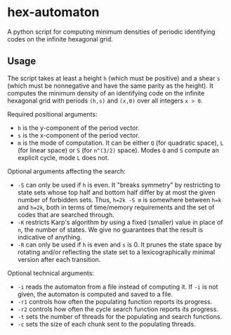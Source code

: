 # hex-automaton
A python script for computing minimum densities of periodic identifying codes on the infinite hexagonal grid.

## Usage

The script takes at least a height `h` (which must be positive) and a shear `s` (which must be nonnegative and have the same parity as the height).
It computes the minimum density of an identifying code on the infinite hexagonal grid with periods `(h,s)` and `(x,0)` over all integers `x > 0`.

Required positional arguments:
- `h` is the y-component of the period vector.
- `s` is the x-component of the period vector.
- `m` is the mode of computation. It can be either `Q` (for quadratic space), `L` (for linear space) or `S` (for `n^(3/2)` space). Modes `Q` and `S` compute an explicit cycle, mode `L` does not.

Optional arguments affecting the search:
- `-S` can only be used if `h` is even. It "breaks symmetry" by restricting to state sets whose top half and bottom half differ by at most the given number of forbidden sets. Thus, `h=2k -S m` is somewhere between `h=k` and `h=2k`, both in terms of time/memory requirements and the set of codes that are searched through.
- `-K` restricts Karp's algorithm by using a fixed (smaller) value in place of `n`, the number of states. We give no guarantees that the result is indicative of anything.
- `-R` can only be used if `h` is even and `s` is 0. It prunes the state space by rotating and/or reflecting the state set to a lexicographically minimal version after each transition.

Optional technical arguments:
- `-i` reads the automaton from a file instead of computing it. If `-i` is not given, the automaton is computed and saved to a file.
- `-r1` controls how often the populating function reports its progress.
- `-r2` controls how often the cycle search function reports its progress.
- `-t` sets the number of threads for the populating and search functions.
- `-c` sets the size of each chunk sent to the populating threads.
